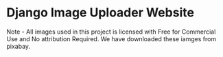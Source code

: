 # Django Image Uploader Website


Note - All images used in this project is licensed with Free for Commercial Use and No attribution Required. We have downloaded these iamges from pixabay. 
 
